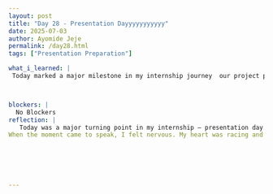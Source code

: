 ```yaml
---
layout: post
title: "Day 28 - Presentation Dayyyyyyyyyyy"
date: 2025-07-03
author: Ayomide Jeje
permalink: /day28.html
tags: ["Presentation Preparation"]

what_i_learned: |
 Today marked a major milestone in my internship journey  our project presentation day. I had the opportunity to present several key slides from our team’s work, including the Project Summary, Expected Outcomes, Progress Update, Preliminary Data Findings, and two demos showcasing our results from both datasets. During my presentation, I explained the core goal of our ECGNet system, walked through our data pipeline, and discussed how we trained deep learning models like the 1D CNN and 1D CNN + Transformer. I also explained the significance of our confusion matrix and how we measured model performance using time and frequency domain inputs. I felt nervous initially, but once I started speaking, I gained confidence and was able to clearly communicate our progress and challenges. Presenting today helped me realize how far we’ve come as a team  from raw ECG data to building working AI models with meaningful clinical potential. It was a proud and reflective moment, and I’m looking forward to what we achieve next.



blockers: |
  No Blockers
reflection: |
   Today was a major turning point in my internship — presentation day. After weeks of data cleaning, model development, and iteration, I finally had the chance to stand in front of the team and present our project, ECGNet. I was responsible for several key parts of the presentation: the project summary, expected outcomes, progress update, preliminary findings, and the demo results from our two datasets. Preparing for these slides pushed me to really understand the work we’ve done — not just technically, but also in terms of impact.  
When the moment came to speak, I felt nervous. My heart was racing and for a brief second, I worried I might forget something. But once I started, the words began to flow. Explaining how we used time-domain and frequency-domain data, why we chose 1D CNNs and Transformers, and how we evaluated our models with confusion matrices helped me realize how much I’ve actually learned. I even answered some challenging questions. Looking back, today was more than just a presentation. It was a reflection of growth, both technical and personal. I communicated complex ideas to an audience, handled nerves, and proved to myself that I belong in this space.






---
```


